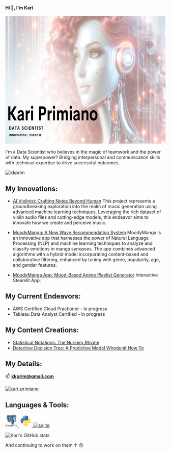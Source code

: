<h4 align="left">Hi 👋, I'm Kari</h4>
<img src="KP_Banner_Image.png" alt="KP_Data_Science" width="950" height="400"/>

I'm a Data Scientist who believes in the magic of teamwork and the power of data. My superpower? Bridging interpersonal and communication skills with technical expertise to drive successful outcomes.

<p align="left"> <img src="https://komarev.com/ghpvc/?username=kkprim&label=Profile%20views&color=0e75b6&style=flat" alt="kkprim" /> </p>


## My Innovations:

- [AI Violinist: Crafting Notes Beyond Human](https://github.com/kkprim/Neural-Net-Generative-AI-Violin-Composition)
  This project represents a groundbreaking exploration into the realm of music generation using advanced machine learning techniques. Leveraging the rich dataset of violin audio files and cutting-edge models, this endeavor 
  aims to innovate how we create and perceive music.

- [MoodyManga: A New Wave Recommendation System](https://github.com/kkprim/MoodyManga_Mood_Based_Anime_Playlist_App)
  MoodyManga is an innovative app that harnesses the power of Natural Language Processing (NLP) and machine learning techniques to analyze and classify emotions in manga synopses. The app combines advanced algorithms with 
  a hybrid model incorporating content-based and collaborative filtering, enhanced by tuning with genre, popularity, age, and gender features.

- [MoodyManga App: Mood-Based Anime Playlist Generator](https://moody-manga-app-ginakari.streamlit.app/)
  Interactive Steamlit App.

## My Current Endeavors: 

- AWS Certified Cloud Practioner - in progress
- Tableau Data Analyst Certified - in progress

## My Content Creations:

- [Statistical Notations: The Nursery Rhyme](https://medium.com/@kkprim/statistical-notations-the-nursery-rhyme-a9e165286c57)
- [Detective Decision Tree: A Predictive Model Whodunit How To](https://medium.com/@kkprim/detective-decision-tree-a-predictive-model-whodunit-how-to-28103319fcd0)

## My Details:
📫 **kkprim@gmail.com**
<p align="left">
<a href="https://linkedin.com/in/kari-primiano" target="blank"><img align="center" src="https://raw.githubusercontent.com/rahuldkjain/github-profile-readme-generator/master/src/images/icons/Social/linked-in-alt.svg" alt="kari-primiano" height="30" width="40" /></a>
</p>

## Languages & Tools: 
<p align="left"> <a href="https://www.postgresql.org" target="_blank" rel="noreferrer"> <img src="https://raw.githubusercontent.com/devicons/devicon/master/icons/postgresql/postgresql-original-wordmark.svg" alt="postgresql" width="40" height="40"/> </a> <a href="https://www.python.org" target="_blank" rel="noreferrer"> <img src="https://raw.githubusercontent.com/devicons/devicon/master/icons/python/python-original.svg" alt="python" width="40" height="40"/> </a> <a href="https://www.sqlite.org/" target="_blank" rel="noreferrer"> <img src="https://www.vectorlogo.zone/logos/sqlite/sqlite-icon.svg" alt="sqlite" width="40" height="40"/> </a> </p>

![Kari's GitHub stats](https://github-readme-stats.vercel.app/api?username=kkprim&show_icons=true&theme=tokyonight)
<p align="left">And continuing to work on them &#x2191; &#128579;</p>

